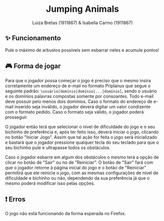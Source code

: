 <h1 align="center">Jumping Animals</h1>

<div align="center">
Luiza Bretas (1911867) & Isabella Carmo (1911867)
</div>

## ✨ Funcionamento
Pule o máximo de arbustos possíveis sem esbarrar neles e acumule pontos!

## 🎮 Forma de jogar
Para que o jogador possa começar o jogo é preciso que o mesmo insira corretamente um endereço de e-mail no formato Priplanus que segue o seguinte padrão: `\usuário[domínio|domínio|...|domínio]`, sendo o usuário e os domínios palavras compostas somente por consoantes. Todo e-mail deve possuir pelo menos dois domínios. Caso o formato do endereço de e-mail inserido seja inválido, o jogador deverá digitar um valor condizente com o formato pedido. Caso o formato seja válido, o jogador poderá prosseguir.

O jogador então terá que selecionar o nível de dificuldade do jogo e o seu bichinho de preferência e, após ter feito isso, deverá iniciar o jogo, clicando no botão "Iniciar Jogo". Assim que tal ação for feita o jogo será inicializado e bastará que o jogador pressione qualquer tecla do seu teclado para que o seu bichinho pule e ultrapasse todos os obstáculos.

Caso o jogador esbarre em algum dos obstáculos o mesmo terá a opção de clicar no botão de "Sair" ou no de "Reiniciar". O botão de "Sair" fará com que o jogador retorne à página inicial do jogo e o botão de "Reiniciar" permitirá que ele reinicie o jogo, com as mesmas configurações de nível de dificuldade e bichinho ou não, dependendo da sua preferência já que o mesmo poderá modificar isso pelas opções.

## ❗ Erros
O jogo não está funcionando da forma esperada no Firefox.
